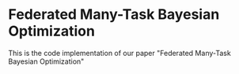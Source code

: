 # Federated Many-Task Bayesian Optimization
 
This is the code implementation of our paper "Federated Many-Task Bayesian Optimization"

